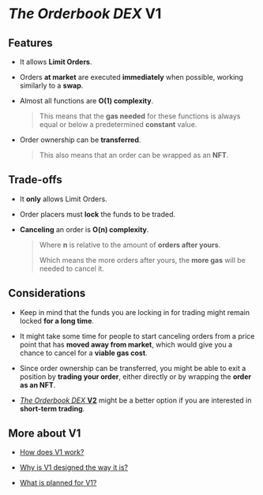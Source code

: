 # *The Orderbook DEX* **V1**

## Features

  * It allows **Limit Orders**.

  * Orders **at market** are executed **immediately** when possible, working similarly to a **swap**.

  * Almost all functions are **O(1) complexity**.

    > This means that the **gas needed** for these functions is always equal or below a predetermined **constant** value.

  * Order ownership can be **transferred**.

    > This also means that an order can be wrapped as an **NFT**.

## Trade-offs

  * It **only** allows Limit Orders.

  * Order placers must **lock** the funds to be traded.

  * **Canceling** an order is **O(n) complexity**.

    > Where **n** is relative to the amount of **orders after yours**.
    >
    > Which means the more orders after yours, the **more gas** will be needed to cancel it.

## Considerations

  * Keep in mind that the funds you are locking in for trading might remain locked **for a long time**.

  * It might take some time for people to start canceling orders from a price point that has **moved away from market**, which would give you a chance to cancel for a **viable gas cost**.

  * Since order ownership can be transferred, you might be able to exit a position by **trading your order**, either directly or by wrapping the **order as an NFT**.

  * [*The Orderbook DEX* **V2**](V2.md) might be a better option if you are interested in **short-term trading**.

## More about V1

  * [How does V1 work?](V1/how-does-it-work.md)

  * [Why is V1 designed the way it is?](V1/design.md)

  * [What is planned for V1?](V1/what-is-planned.md)
